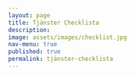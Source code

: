 ```yaml
---
layout: page
title: Tjänster Checklista
description: 
image: assets/images/checklist.jpg
nav-menu: true
published: true
permalink: tjänster-checklista
---
```


